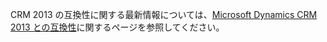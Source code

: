 CRM 2013 の互換性に関する最新情報については、[Microsoft Dynamics CRM 2013 との互換性](https://support.microsoft.com/en-us/kb/3005167)に関するページを参照してください。